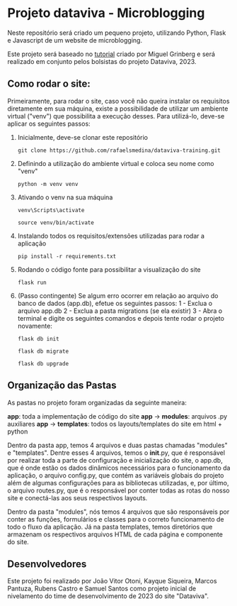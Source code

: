 # Projeto dataviva - Microblogging

Neste repositório será criado um pequeno projeto, utilizando Python, Flask e Javascript de um website de microblogging. 

Este projeto será baseado no [tutorial](https://blog.miguelgrinberg.com/post/the-flask-mega-tutorial-part-i-hello-world) criado por Miguel Grinberg e será realizado em conjunto pelos bolsistas do projeto Dataviva, 2023.

## Como rodar o site:

Primeiramente, para rodar o site, caso você não queira instalar os requisitos diretamente em sua máquina, existe a possibilidade de utilizar
um ambiente virtual ("venv") que possibilita a execução desses. Para utilizá-lo, deve-se aplicar os seguintes passos:

1.  Inicialmente, deve-se clonar este repositório

    <pre><code>git clone https://github.com/rafaelsmedina/dataviva-training.git</code></pre>
2.  Definindo a utilização do ambiente virtual e coloca seu nome como "venv"

    <pre><code>python -m venv venv</code></pre>
3.  Ativando o venv na sua máquina

    <pre><code>venv\Scripts\activate</code></pre>
    <pre><code>source venv/bin/activate</code></pre>
4.  Instalando todos os requisitos/extensões utilizadas para rodar a aplicação

    <pre><code>pip install -r requirements.txt</code></pre>
5.  Rodando o código fonte para possibilitar a visualização do site

    <pre><code>flask run</code></pre>

6.  (Passo contingente) Se algum erro ocorrer em relação ao arquivo do banco de dados (app.db), efetue os seguintes passos:
    1 - Exclua o arquivo app.db
    2 - Exclua a pasta migrations (se ela existir)
    3 - Abra o terminal e digite os seguintes comandos e depois tente rodar o projeto novamente:

    <pre><code>flask db init</code></pre>
    <pre><code>flask db migrate</code></pre>
    <pre><code>flask db upgrade</code></pre>

## Organização das Pastas

As pastas no projeto foram organizadas da seguinte maneira:

**app**: toda a implementação de código do site
**app** -> **modules**: arquivos .py auxiliares
**app** -> **templates**: todos os layouts/templates do site em html + python

Dentro da pasta app, temos 4 arquivos e duas pastas chamadas "modules" e "templates". Dentre esses 4 arquivos, temos o __init__.py, que é responsável por realizar toda a parte de configuração e inicialização do site, o app.db, que é onde estão os dados dinâmicos necessários para o funcionamento da aplicação, o arquivo config.py, que contém as variáveis globais do projeto além de algumas configurações para as bibliotecas utilizadas, e, por último, o arquivo routes.py, que é o responsável por conter todas as rotas do nosso site e conectá-las
aos seus respectivos layouts.

Dentro da pasta "modules", nós temos 4 arquivos que são responsáveis por conter as funções, formulários e classes para o correto funcionamento de todo o fluxo
da aplicação. Já na pasta templates, temos diretórios que armazenam os respectivos arquivos HTML de cada página e componente do site.

## Desenvolvedores

Este projeto foi realizado por João Vitor Otoni, Kayque Siqueira, Marcos Pantuza, Rubens Castro e Samuel Santos como projeto inicial de
nivelamento do time de desenvolvimento de 2023 do site "Dataviva".